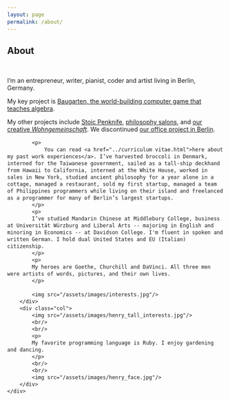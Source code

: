 ```yaml
---
layout: page
permalink: /about/
---
```


<div class="container">
	<div class="row">
		<div class="col-5">
			<h2>
				About
			</h2>
			<br />
			<p>
				I’m an entrepreneur, writer, pianist, coder and artist living in Berlin, Germany.
			</p>
			<p>
				My key project is <a href="http://baugarten.app"> Baugarten, the world-building computer game that teaches algebra</a>.
			</p>
			<p>
				My other projects include <a href="https://www.stoicpenknife.com">Stoic Penknife</a>, <a href="../projects/salons">philosophy salons</a>, and <a href="../projects/dudendudes">our creative <i>Wohngemeinschaft</i></a>. We discontinued <a href="../projects/office">our office project in Berlin</a>.
			</p>

			<p>
				You can read <a href="../curriculum vitae.html">here about my past work experiences</a>. I’ve harvested broccoli in Denmark, interned for the Taiwanese government, sailed as a tall-ship deckhand from Hawaii to California, interned at the White House, worked in sales in New York, studied ancient philosophy for a year alone in a cottage, managed a restaurant, sold my first startup, managed a team of Philippines programmers while living on their island and freelanced as a programmer for many of Berlin’s largest startups.
			</p>
			<p>
			I’ve studied Mandarin Chinese at Middlebury College, business at Universität Würzburg and Liberal Arts -- majoring in English and minoring in Economics -- at Davidson College. I'm fluent in spoken and written German. I hold dual United States and EU (Italian) citizenship.
			</p>
			<p>
			My heroes are Goethe, Churchill and DaVinci. All three men were artists of words, pictures, and their own lives.
			</p>

			<img src="/assets/images/interests.jpg"/>
		</div>
		<div class="col">
			<img src="/assets/images/henry_tall_interests.jpg"/>
			<br/>
			<br/>
			<p>
			My favorite programming language is Ruby. I enjoy gardening and dancing. 
			</p>
			<br/>
			<br/>
			<img src="/assets/images/henry_face.jpg"/>
		</div>
	</div>
</div>

